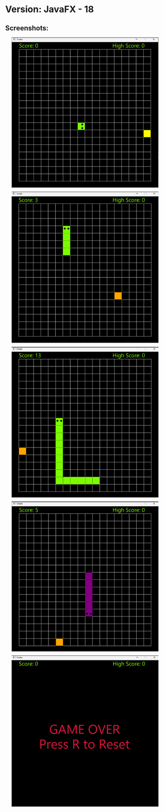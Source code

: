 <h1>Version: JavaFX - 18</h1>

<h2>Screenshots:</h2>
<div style="margin-left: 20px; margin-right: 20px">
  <img src="screenshots/idle.png" style="margin-bottom: 10px;" />
  <img src="screenshots/gameplay-1.png" style="margin-bottom: 10px;" />
  <img src="screenshots/gameplay-2.png" style="margin-bottom: 10px;" />
  <img src="screenshots/gameplay-3.png" style="margin-bottom: 10px;" />
  <img src="screenshots/gameover.png" />
</div>
